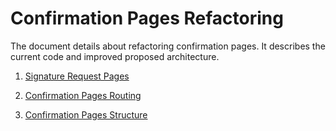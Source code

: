 # Confirmation Pages Refactoring

The document details about refactoring confirmation pages. It describes the current code and improved proposed architecture.

1. [Signature Request Pages](https://github.com/MetaMask/metamask-extension/tree/develop/docs/refactoring/signature-request)

2. [Confirmation Pages Routing](https://github.com/MetaMask/metamask-extension/tree/develop/docs/refactoring/confirmation-pages-routing)

3. [Confirmation Pages Structure](https://github.com/MetaMask/metamask-extension/tree/develop/docs/refactoring/confirmation-pages-structure)
